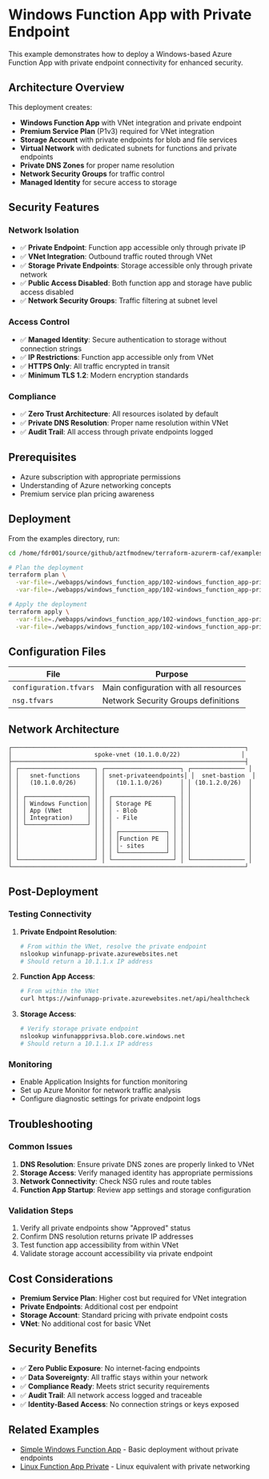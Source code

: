 # Windows Function App with Private Endpoint

This example demonstrates how to deploy a Windows-based Azure Function App with private endpoint connectivity for enhanced security.

## Architecture Overview

This deployment creates:

- **Windows Function App** with VNet integration and private endpoint
- **Premium Service Plan** (P1v3) required for VNet integration
- **Storage Account** with private endpoints for blob and file services
- **Virtual Network** with dedicated subnets for functions and private endpoints
- **Private DNS Zones** for proper name resolution
- **Network Security Groups** for traffic control
- **Managed Identity** for secure access to storage

## Security Features

### Network Isolation

- ✅ **Private Endpoint**: Function app accessible only through private IP
- ✅ **VNet Integration**: Outbound traffic routed through VNet
- ✅ **Storage Private Endpoints**: Storage accessible only through private network
- ✅ **Public Access Disabled**: Both function app and storage have public access disabled
- ✅ **Network Security Groups**: Traffic filtering at subnet level

### Access Control

- ✅ **Managed Identity**: Secure authentication to storage without connection strings
- ✅ **IP Restrictions**: Function app accessible only from VNet
- ✅ **HTTPS Only**: All traffic encrypted in transit
- ✅ **Minimum TLS 1.2**: Modern encryption standards

### Compliance

- ✅ **Zero Trust Architecture**: All resources isolated by default
- ✅ **Private DNS Resolution**: Proper name resolution within VNet
- ✅ **Audit Trail**: All access through private endpoints logged

## Prerequisites

- Azure subscription with appropriate permissions
- Understanding of Azure networking concepts
- Premium service plan pricing awareness

## Deployment

From the examples directory, run:

```bash
cd /home/fdr001/source/github/aztfmodnew/terraform-azurerm-caf/examples

# Plan the deployment
terraform plan \
  -var-file=./webapps/windows_function_app/102-windows_function_app-private/configuration.tfvars \
  -var-file=./webapps/windows_function_app/102-windows_function_app-private/nsg.tfvars

# Apply the deployment
terraform apply \
  -var-file=./webapps/windows_function_app/102-windows_function_app-private/configuration.tfvars \
  -var-file=./webapps/windows_function_app/102-windows_function_app-private/nsg.tfvars
```

## Configuration Files

| File                   | Purpose                               |
| ---------------------- | ------------------------------------- |
| `configuration.tfvars` | Main configuration with all resources |
| `nsg.tfvars`           | Network Security Groups definitions   |

## Network Architecture

```
┌─────────────────────────────────────────────────────────────────┐
│                       spoke-vnet (10.1.0.0/22)                 │
├─────────────────────────────────────────────────────────────────┤
│ ┌─────────────────────┐ ┌─────────────────────┐ ┌─────────────── │
│ │   snet-functions    │ │ snet-privateendpoints│ │  snet-bastion  │
│ │   (10.1.0.0/26)     │ │   (10.1.1.0/26)     │ │ (10.1.2.0/26)  │
│ │                     │ │                     │ │                │
│ │ ┌─────────────────┐ │ │ ┌─────────────────┐ │ │                │
│ │ │ Windows Function│ │ │ │ Storage PE      │ │ │                │
│ │ │ App (VNet       │ │ │ │ - Blob          │ │ │                │
│ │ │ Integration)    │ │ │ │ - File          │ │ │                │
│ │ └─────────────────┘ │ │ │                 │ │ │                │
│ │                     │ │ │ ┌─────────────┐ │ │ │                │
│ │                     │ │ │ │Function PE  │ │ │ │                │
│ │                     │ │ │ │- sites      │ │ │ │                │
│ │                     │ │ │ └─────────────┘ │ │ │                │
│ └─────────────────────┘ │ └─────────────────┘ │ └─────────────── │
└─────────────────────────────────────────────────────────────────┘
```

## Post-Deployment

### Testing Connectivity

1. **Private Endpoint Resolution**:

   ```bash
   # From within the VNet, resolve the private endpoint
   nslookup winfunapp-private.azurewebsites.net
   # Should return a 10.1.1.x IP address
   ```

2. **Function App Access**:

   ```bash
   # From within the VNet
   curl https://winfunapp-private.azurewebsites.net/api/healthcheck
   ```

3. **Storage Access**:
   ```bash
   # Verify storage private endpoint
   nslookup winfunappprivsa.blob.core.windows.net
   # Should return a 10.1.1.x IP address
   ```

### Monitoring

- Enable Application Insights for function monitoring
- Set up Azure Monitor for network traffic analysis
- Configure diagnostic settings for private endpoint logs

## Troubleshooting

### Common Issues

1. **DNS Resolution**: Ensure private DNS zones are properly linked to VNet
2. **Storage Access**: Verify managed identity has appropriate permissions
3. **Network Connectivity**: Check NSG rules and route tables
4. **Function App Startup**: Review app settings and storage configuration

### Validation Steps

1. Verify all private endpoints show "Approved" status
2. Confirm DNS resolution returns private IP addresses
3. Test function app accessibility from within VNet
4. Validate storage account accessibility via private endpoint

## Cost Considerations

- **Premium Service Plan**: Higher cost but required for VNet integration
- **Private Endpoints**: Additional cost per endpoint
- **Storage Account**: Standard pricing with private endpoint costs
- **VNet**: No additional cost for basic VNet

## Security Benefits

- ✅ **Zero Public Exposure**: No internet-facing endpoints
- ✅ **Data Sovereignty**: All traffic stays within your network
- ✅ **Compliance Ready**: Meets strict security requirements
- ✅ **Audit Trail**: All network access logged and traceable
- ✅ **Identity-Based Access**: No connection strings or keys exposed

## Related Examples

- [Simple Windows Function App](../101-windows_function_app-simple/) - Basic deployment without private endpoints
- [Linux Function App Private](../../linux_function_app/101-linux_function_app-private/) - Linux equivalent with private networking
